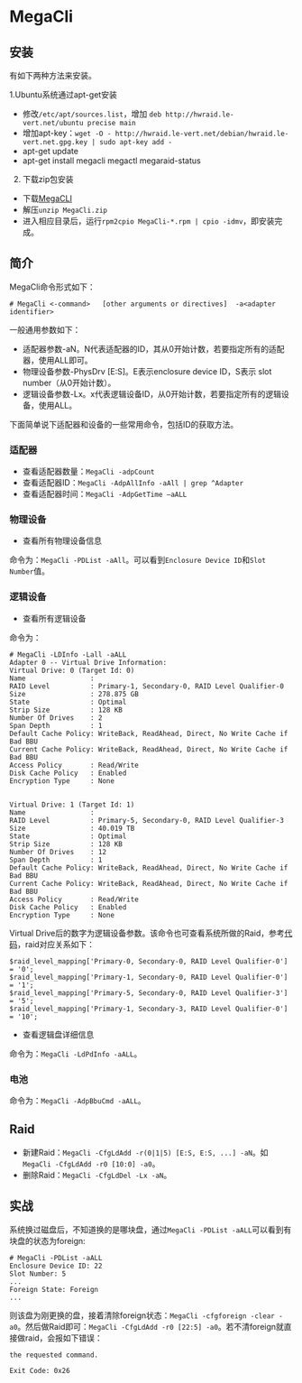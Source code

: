 # MegaCli

## 安装

有如下两种方法来安装。

1.Ubuntu系统通过apt-get安装
 - 修改`/etc/apt/sources.list`，增加 `deb http://hwraid.le-vert.net/ubuntu precise main`
 - 增加apt-key：`wget -O - http://hwraid.le-vert.net/debian/hwraid.le-vert.net.gpg.key | sudo apt-key add -`
 - apt-get update
 - apt-get install megacli megactl megaraid-status

2. 下载zip包安装
 - 下载[MegaCLI](http://www.lsi.com/support/Pages/download-results.aspx?keyword=megacli)
 - 解压`unzip MegaCli.zip`
 - 进入相应目录后，运行`rpm2cpio MegaCli-*.rpm | cpio -idmv`，即安装完成。

## 简介

MegaCli命令形式如下：
```
# MegaCli <-command>   [other arguments or directives]  -a<adapter identifier>
```

一般通用参数如下：

- 适配器参数-aN。N代表适配器的ID，其从0开始计数，若要指定所有的适配器，使用ALL即可。
- 物理设备参数-PhysDrv [E:S]。E表示enclosure device ID，S表示 slot number（从0开始计数）。
- 逻辑设备参数-Lx。x代表逻辑设备ID，从0开始计数，若要指定所有的逻辑设备，使用ALL。

下面简单说下适配器和设备的一些常用命令，包括ID的获取方法。

### 适配器

- 查看适配器数量：`MegaCli -adpCount`
- 查看适配器ID：`MegaCli -AdpAllInfo -aAll | grep ^Adapter`
- 查看适配器时间：`MegaCli -AdpGetTime –aALL`

### 物理设备

- 查看所有物理设备信息

命令为：`MegaCli -PDList -aAll`。可以看到`Enclosure Device ID`和`Slot Number`值。

### 逻辑设备

- 查看所有逻辑设备

命令为：
```
# MegaCli -LDInfo -Lall -aALL
Adapter 0 -- Virtual Drive Information:
Virtual Drive: 0 (Target Id: 0)
Name                :
RAID Level          : Primary-1, Secondary-0, RAID Level Qualifier-0
Size                : 278.875 GB
State               : Optimal
Strip Size          : 128 KB
Number Of Drives    : 2
Span Depth          : 1
Default Cache Policy: WriteBack, ReadAhead, Direct, No Write Cache if Bad BBU
Current Cache Policy: WriteBack, ReadAhead, Direct, No Write Cache if Bad BBU
Access Policy       : Read/Write
Disk Cache Policy   : Enabled
Encryption Type     : None


Virtual Drive: 1 (Target Id: 1)
Name                :
RAID Level          : Primary-5, Secondary-0, RAID Level Qualifier-3
Size                : 40.019 TB
State               : Optimal
Strip Size          : 128 KB
Number Of Drives    : 12
Span Depth          : 1
Default Cache Policy: WriteBack, ReadAhead, Direct, No Write Cache if Bad BBU
Current Cache Policy: WriteBack, ReadAhead, Direct, No Write Cache if Bad BBU
Access Policy       : Read/Write
Disk Cache Policy   : Enabled
Encryption Type     : None  
```

Virtual Drive后的数字为逻辑设备参数。该命令也可查看系统所做的Raid，参考[代码](http://tools.rapidsoft.de/perc/rs_check_raid_perc5i.class.php.txt)，raid对应关系如下：
```
$raid_level_mapping['Primary-0, Secondary-0, RAID Level Qualifier-0'] = '0';
$raid_level_mapping['Primary-1, Secondary-0, RAID Level Qualifier-0'] = '1';
$raid_level_mapping['Primary-5, Secondary-0, RAID Level Qualifier-3'] = '5';
$raid_level_mapping['Primary-1, Secondary-3, RAID Level Qualifier-0'] = '10';
```

- 查看逻辑盘详细信息

命令为：`MegaCli -LdPdInfo -aALL`。

### 电池

命令为：`MegaCli -AdpBbuCmd -aALL`。


## Raid

- 新建Raid：`MegaCli -CfgLdAdd -r(0|1|5) [E:S, E:S, ...] -aN`。如`MegaCli -CfgLdAdd -r0 [10:0] -a0`。
- 删除Raid：`MegaCli -CfgLdDel -Lx -aN`。

## 实战

系统换过磁盘后，不知道换的是哪块盘，通过`MegaCli -PDList -aALL`可以看到有块盘的状态为foreign:
```
# MegaCli -PDList -aALL
Enclosure Device ID: 22
Slot Number: 5
...
Foreign State: Foreign
...

```

则该盘为刚更换的盘，接着清除foreign状态：`MegaCli -cfgforeign -clear -a0`。然后做Raid即可：`MegaCli -CfgLdAdd -r0 [22:5] -a0`。若不清foreign就直接做raid，会报如下错误：
```The specified physical disk does not have the appropriate attributes to complete
the requested command.

Exit Code: 0x26
```


